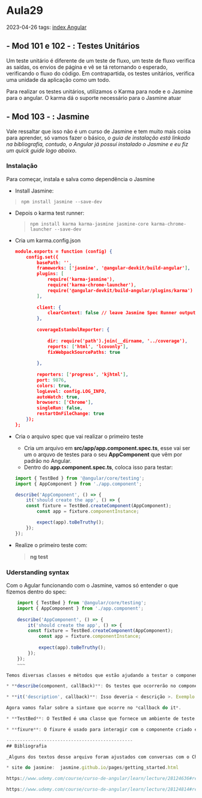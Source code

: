# Aula29
2023-04-26
tags: [index Angular](../index%20Angular.md)

## - Mod 101 e 102 - : Testes Unitários

Um teste unitário é diferente de um teste de fluxo, um teste de fluxo verifica as saídas, os envios de página e vê se tá retornando o esperado, verificando o fluxo do código. Em contrapartida, os testes unitários, verifica uma unidade da aplicação como um todo.

Para realizar os testes unitários, utilizamos o Karma para node e o Jasmine para o angular. O karma dá o suporte necessário para o Jasmine atuar

## - Mod 103 - : Jasmine

Vale ressaltar que isso não é um curso de Jasmine e tem muito mais coisa para aprender, só vamos fazer o básico, *o guia de instalação está linkado na bibliografia, contudo, o Angular já possuí instalado o Jasmine  e eu fiz um quick guide logo abaixo*.

### Instalação

Para começar, instala e salva como dependência o Jasmine

*  Install Jasmine:
  > `npm install jasmine --save-dev`

-   Depois o karma test runner:  
	>`npm install karma karma-jasmine jasmine-core karma-chrome-launcher --save-dev`

- Cria um karma.config.json
	~~~json
	module.exports = function (config) {
		config.set({
			basePath: '',
			frameworks: ['jasmine', '@angular-devkit/build-angular'],
			plugins: [
				require('karma-jasmine'),
				require('karma-chrome-launcher'),
				require('@angular-devkit/build-angular/plugins/karma')
			],
			
			client: {
				clearContext: false // leave Jasmine Spec Runner output visible in browser
			},
			
			coverageIstanbulReporter: {
				
				dir: require('path').join(__dirname, '../coverage'),
				reports: ['html', 'lcovonly'],
				fixWebpackSourcePaths: true
			
			},
			
			reporters: ['progress', 'kjhtml'],
			port: 9876,
			colors: true,
			logLevel: config.LOG_INFO,
			autoWatch: true,
			browsers: ['Chrome'],
			singleRun: false,
			restartOnFileChange: true
		});
	};
	~~~

* Cria o arquivo spec que vai realizar o primeiro teste
	
	-   Cria um arquivo em **src/app/app.component.spec.ts**, esse vai ser um o arquvo de testes para o seu **AppComponent** que vêm por padrão no Angular.
	-   Dentro do **app.component.spec.ts**, coloca isso para testar:
	~~~ts
	import { TestBed } from '@angular/core/testing';
	import { AppComponent } from './app.component';
	
	describe('AppComponent', () => { 
		it('should create the app', () => { 
	    const fixture = TestBed.createComponent(AppComponent);
			const app = fixture.componentInstance;
	
			expect(app).toBeTruthy();   
		}); 
	});
	~~~

* Realize o primeiro teste com:
	> **ng test**

### Uderstanding syntax

Com o Agular funcionando com o Jasmine, vamos só entender o que fizemos dentro do spec:

~~~ts
	import { TestBed } from '@angular/core/testing';
	import { AppComponent } from './app.component';
	
	describe('AppComponent', () => { 
		it('should create the app', () => { 
	    const fixture = TestBed.createComponent(AppComponent);
			const app = fixture.componentInstance;
	
			expect(app).toBeTruthy();   
		}); 
	});
	~~~

Temos diversas classes e métodos que estão ajudando a testar o componente e vamos ir entendendo a sintaxe do Jasmine aos poucos. Começando pelo describe e o it:

* **describe(component, callBack)**: Os testes que ocorrerão no component por meio do callBack;

* **it('description', callback)**: Isso deveria < descrição >. Exemplo: it(O AppComponent) deveria ser criado(description) sendo o Call back os testes que serão feitos. É importante manter a lógica para ficar intuitivo no console;

Agora vamos falar sobre a sintaxe que ocorre no *callback do it*.

* **TestBed**: O TestBed é uma classe que fornece um ambiente de teste para o código que está sendo testado, é possível criar e configurar módulos de teste, criar componentes e serviços, bem como criar instâncias do componente para serem testados. *Com isso podemos criar testes que simulam a interação do usuário com o aplicativo*, testar o fluxo de dados entre componentes e serviços e garantir que o aplicativo se comporte de forma previsível em diferentes situações. - **Um ambientador** -

* **fixure**: O fixure é usado para interagir com o componente criado e com seu template, para testar se o comportamento do componente está correto. Criamos um template, uma interface, do Componente para podermos fazer testes, ***Não é uma instância, é a interface do componente***, o app é a instância.

-----------------------------------------------
## Bibliografia

_Alguns dos textos desse arquivo foram ajustados com conversas com o ChatGPT sobre o Angular._

* site do jasmine:  jasmine.github.io/pages/getting_started.html

https://www.udemy.com/course/curso-de-angular/learn/lecture/28124636#reviews

https://www.udemy.com/course/curso-de-angular/learn/lecture/28124814#reviews
